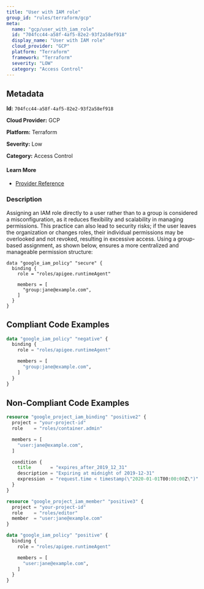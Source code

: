 ```yaml
---
title: "User with IAM role"
group_id: "rules/terraform/gcp"
meta:
  name: "gcp/user_with_iam_role"
  id: "704fcc44-a58f-4af5-82e2-93f2a58ef918"
  display_name: "User with IAM role"
  cloud_provider: "GCP"
  platform: "Terraform"
  framework: "Terraform"
  severity: "LOW"
  category: "Access Control"
---
```

## Metadata

**Id:** `704fcc44-a58f-4af5-82e2-93f2a58ef918`

**Cloud Provider:** GCP

**Platform:** Terraform

**Severity:** Low

**Category:** Access Control

#### Learn More

 - [Provider Reference](https://registry.terraform.io/providers/hashicorp/google/latest/docs/data-sources/iam_policy#role)

### Description

 Assigning an IAM role directly to a user rather than to a group is considered a misconfiguration, as it reduces flexibility and scalability in managing permissions. This practice can also lead to security risks; if the user leaves the organization or changes roles, their individual permissions may be overlooked and not revoked, resulting in excessive access. Using a group-based assignment, as shown below, ensures a more centralized and manageable permission structure:

```
data "google_iam_policy" "secure" {
  binding {
    role = "roles/apigee.runtimeAgent"

    members = [
      "group:jane@example.com",
    ]
  }
}
```


## Compliant Code Examples
```terraform
data "google_iam_policy" "negative" {
  binding {
    role = "roles/apigee.runtimeAgent"

    members = [
      "group:jane@example.com",
    ]
  }
}

```
## Non-Compliant Code Examples
```terraform
resource "google_project_iam_binding" "positive2" {
  project = "your-project-id"
  role    = "roles/container.admin"

  members = [
    "user:jane@example.com",
  ]

  condition {
    title       = "expires_after_2019_12_31"
    description = "Expiring at midnight of 2019-12-31"
    expression  = "request.time < timestamp(\"2020-01-01T00:00:00Z\")"
  }
}

resource "google_project_iam_member" "positive3" {
  project = "your-project-id"
  role    = "roles/editor"
  member  = "user:jane@example.com"
}

```

```terraform
data "google_iam_policy" "positive" {
  binding {
    role = "roles/apigee.runtimeAgent"

    members = [
      "user:jane@example.com",
    ]
  }
}

```